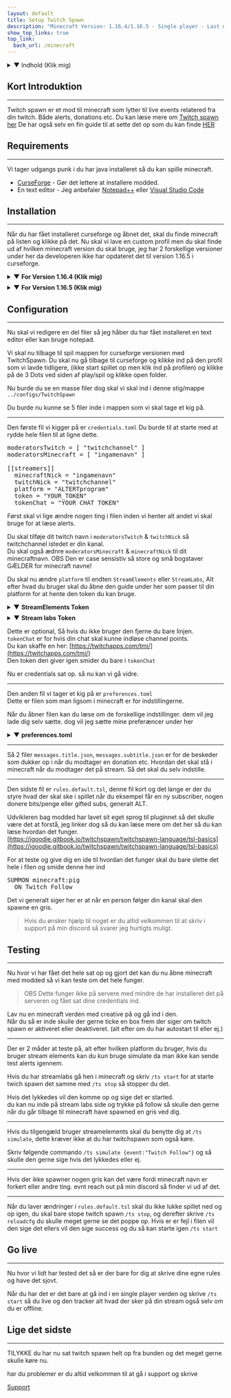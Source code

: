 ```yaml
---
layout: default
title: Setup Twitch Spawn
description: "Minecraft Version: 1.16.4/1.16.5 - Single player - Last updated: 11/04/2021"
show_top_links: true
top_link:
  back_url: /minecraft
---
```


<details>
<summary>▼ Indhold (Klik mig)</summary>

<ul>
<li><a href="#kort-introduktion">Kort Introduktion</a></li>
<li><a href="#requirements">Requirements</a></li>
<li><a href="#installation">Installation</a></li>
<li><a href="#configuration">Configuration</a></li>
<li><a href="#testing">Testing</a></li>
<li><a href="#go-live">Go live</a></li>
<li><a href="#lige-det-sidste">Lige det sidste</a></li>
</ul>

</details>

## Kort Introduktion

<hr/>

Twitch spawn er et mod til minecraft som lytter til live events relatered fra din twitch. Både alerts, donations etc. Du kan læse mere om <a href="https://igoodie.gitbook.io/twitchspawn/" target="_blank">Twitch spawn her</a>
De har også selv en fin guide til at sette det op som du kan finde <a href="https://igoodie.gitbook.io/twitchspawn/basics/getting-started" target="_blank">HER</a>

## Requirements

<hr/>

Vi tager udgangs punk i du har java installeret så du kan spille minecraft.

- <a href="https://curseforge.overwolf.com/" target="_blank">CurseForge</a> - Gør det lettere at installere modded.
- En text editor - Jeg anbefaler <a href="https://notepad-plus-plus.org/downloads/" target="_blank">Notepad++</a> eller <a href="https://code.visualstudio.com/" target="_blank">Visual Studio Code</a>

## Installation

<hr/>

Når du har fået installeret curseforge og åbnet det, skal du finde minecraft på listen og klikke på det.
Nu skal vi lave en custom profil men du skal finde ud af hvilken minecraft version du skal bruge, jeg har 2 forskellige versioner under her da developeren ikke har opdateret det til version 1.16.5 i curseforge.

<details>
<summary style="margin-bottom:0.5rem;">▼ <b>For Version 1.16.4 (Klik mig)</b></summary><br>

Du klikker og laver custom profilen til minecraft version 1.16.4 og seneste forge version.<br>
Du kan kalde den hvad du vil.<br><br>

Når det så er gjort og den er installeret osv, skal du klikke ind på selve profilen og ikke klik spil/play endu.<br>
I højre side ser du en puzzle peice hvor der står add more content, klik den.<br><br>

Nu skal du så søge efter: <b>"TwitchSpawn"</b><br>
Og så klikker du installer.

Nu skal du bare åbne minecraft og launche helt ind til settings etc.

<h4 style="margin-bottom:1rem;"><b>Tillykke du har nu installeret Twitch spawn</b></h4>
</details>

<details>
<summary>▼ <b>For Version 1.16.5 (Klik mig)</b></summary><br>

Du klikker og laver custom profilen til minecraft version 1.16.5 og seneste forge version.<br>
Du kan kalde den hvad du vil.<br>

Du skal nu klikke ind på custom profilen og ikke starte minecraft endu.<br>

Nu skal vi lige hente modded så du kan køre det, du henter det  [HER](https://www.curseforge.com/minecraft/mc-mods/twitchspawn) ved at klikke på download oppe til højre på siden.<br>
Den skulle gerne hente en Jar fil som er modded som vi skal bruge lige om lidt.<br>

Du skal nu gå tilbage til curseforge og klikke på de 3 Dots ved siden af play/spil og klikke open folder.<br>

Din stifinder skulle gerne åbne en mappe med en masse i, du skal nu tage den den jar fil vi lige har hentet og smide i den mappe som hedder mods (Hvis der ikke er en så lav den)<br>

Når det er gjort skal du inde i curseforge åbne spille og launche helt ind til minecraft.<br>

<h4 style="margin-bottom:1rem;"><b>Tillykke du har nu installeret Twitch spawn</b></h4>

</details>

## Configuration

<hr/>

Nu skal vi redigere en del filer så jeg håber du har fået installeret en text editor eller kan bruge notepad.

Vi skal nu tilbage til spil mappen for curseforge versionen med TwitchSpawn. Du skal nu gå tilbage til curseforge og klikke ind på den profil som vi lavde tidligere, (ikke start spillet op men klik ind på profilen) og klikke på de 3 Dots ved siden af play/spil og klikke open folder.

Nu burde du se en masse filer dog skal vi skal ind i denne stig/mappe `../configs/TwitchSpawn`

Du burde nu kunne se 5 filer inde i mappen som vi skal tage et kig på.

<hr/>

Den første fil vi kigger på er `credentials.toml`
Du burde til at starte med at rydde hele filen til at ligne dette.
<pre>
moderatorsTwitch = [ "twitchchannel" ]
moderatorsMinecraft = [ "ingamenavn" ]

[[streamers]]
  minecraftNick = "ingamenavn"
  twitchNick = "twitchchannel"
  platform = "ALTERTprogram"
  token = "YOUR_TOKEN"
  tokenChat = "YOUR_CHAT_TOKEN"
</pre>

Først skal vi lige ændre nogen ting i filen inden vi henter alt andet vi skal bruge for at læse alerts.

Du skal tilføje dit twitch navn i `moderatorsTwitch` & `twitchNick` så twitchchannel istedet er din kanal.<br>
Du skal også ædnre `moderatorsMinecraft` & `minecraftNick` til dit minecraftnavn. OBS Den er case sensistiv så store og små bogstaver GÆLDER for minecraft navne!

Du skal nu ændre `platform` til endten `StreamElements` eller `StreamLabs`, Alt efter hvad du bruger skal du åbne den guide under her som passer til din platform for at hente den token du kan bruge.

<details style="margin-bottom:0.5rem;">
<summary>▼ <b>StreamElements Token</b></summary><br>

Stream elements token finder du her:<br>

Når du har kopiret token skal du smide den i `token`

</details>

<details style="margin-bottom:0.5rem;">
<summary>▼ <b>Stream labs Token</b></summary><br>

Du skal bruge streamlabs api token hvilket du finder her:<br>

Når du har kopiret token skal du smide den i `token`

</details>

Dette er optional, Så hvis du ikke bruger den fjerne du bare linjen.<br>
`tokenChat` er for hvis din chat skal kunne indløse channel points.<br>
Du kan skaffe en her: [https://twitchapps.com/tmi/](https://twitchapps.com/tmi/)<br>
Den token den giver igen smider du bare i `tokenChat`

Nu er credentials sat op. så nu kan vi gå vidre.

<hr/>

Den anden fil vi tager et kig på er `preferences.toml`<br>
Dette er filen som man ligsom i minecraft er for indstillingerne.

Når du åbner filen kan du læse om de forskellige indstillinger. dem vil jeg lade dig selv sætte. dog vil jeg sætte mine preferæncer under her

<details>
<summary>▼ <b>preferences.toml</b></summary><br>

<pre>
  messageDisplay="chat"
  notificationDelay=500
  chatWarnings="disabled"
  notificationVolume=0.4
  indicatorDisplay="disabled"
  autoStart="disabled"
</pre>

</details>

<hr/>

Så 2 filer `messages.title.json`, `messages.subtitle.json` er for de beskeder som dukker op i når du modtager en donation etc. Hvordan det skal stå i minecraft når du modtager det på stream. Så det skal du selv indstille.

<hr/>

Den sidste fil er `rules.default.tsl`, denne fil kort og det lange er der du styre hvad der skal ske i spillet når du eksempel får en ny subscriber, nogen donere bits/penge eller gifted subs, generalt ALT.

Udvikleren bag modded har lavet sit eget sprog til pluginnet så det skulle være det at forstå, jeg linker dog så du kan læse mere om det her så du kan læse hvordan det funger. [https://igoodie.gitbook.io/twitchspawn/twitchspawn-language/tsl-basics](https://igoodie.gitbook.io/twitchspawn/twitchspawn-language/tsl-basics)

For at teste og give dig en ide til hvordan det funger skal du bare slette det hele i filen og smide denne her ind

<pre>
SUMMON minecraft:pig
  ON Twitch Follow
</pre>

Det vi generalt siger her er at når en person følger din kanal skal den spawne en gris.

> Hvis du ønsker hjælp til noget er du altid velkommen til at skriv i support på min discord så svarer jeg hurtigts muligt.

## Testing

<hr/>

Nu hvor vi har fået det hele sat op og gjort det kan du nu åbne minecraft med modded så vi kan teste om det hele funger.

> OBS Dette funger ikke på servere med mindre de har installeret det på serveren og fået sat dine credentials ind.

Lav nu en minecraft verden med creative på og gå ind i den.<br>
Når du så er inde skulle der gerne ticke en box frem der siger om twitch spawn er aktiveret eller deaktiveret. (alt efter om du har autostart til eller ej.)

<hr/>

Der er 2 måder at teste på, alt efter hvilken platform du bruger, hvis du bruger stream elements kan du kun bruge simulate da man ikke kan sende test alerts igennem.

Hvis du har streamlabs gå hen i minecraft og skriv `/ts start` for at starte twich spawn det samme med `/ts stop` så stopper du det.

Hvis det lykkedes vil den komme op og sige det er started.<br>
du kan nu inde på stream labs side og trykke på follow så skulle den gerne når du går tilbage til minecraft have spawned en gris ved dig.

<hr/>

Hvis du tilgengæld bruger streamelements skal du benytte dig at `/ts simulate`, dette kræver ikke at du har twitchspawn som også køre.

Skriv følgende commando `/ts simulate {event:"Twitch Follow"}`
og så skulle den gerne sige hvis det lykkedes eller ej.

<hr/>

Hvis der ikke spawner nogen gris kan det være fordi minecraft navn er forkert eller andre ting. evnt reach out på min discord så finder vi ud af det.

<hr/>

Når du laver ændringer i `rules.default.tsl` skal du ikke lukke spillet ned og op igen, du skal bare stope twitch spawn `/ts stop`, og derefter skrive `/ts reloadcfg` du skulle meget gerne se det poppe op. Hvis er er fejl i filen vil den sige det ellers vil den sige success og du så kan starte igen `/ts start`

## Go live

<hr/>

Nu hvor vi lidt har tested det så er der bare for dig at skrive dine egne rules og have det sjovt.

Når du har det er det bare at gå ind i en single player verden og skrive `/ts start` så du live og den tracker alt hvad der sker på din stream også selv om du er offline.

## Lige det sidste

<hr/>

TILYKKE du har nu sat twitch spawn helt op fra bunden og det meget gerne skulle køre nu.

har du problemer er du altid velkommen til at gå i support og skrive

<a href="https://discord.gg/CKyd3uZG2g" class="btn" target="_blank">Support</a>
